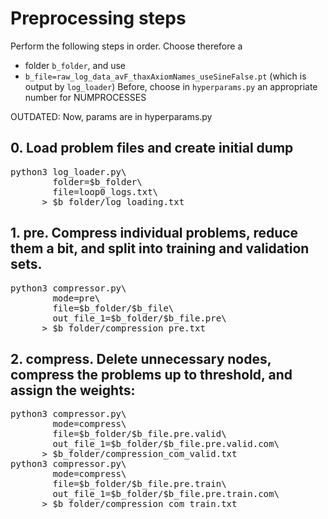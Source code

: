# Preprocessing steps
Perform the following steps in order. Choose therefore a
- folder `b_folder`, and use 
- `b_file=raw_log_data_avF_thaxAxiomNames_useSineFalse.pt` (which is output by `log_loader`)
Before, choose in `hyperparams.py` an appropriate number for NUMPROCESSES

OUTDATED: Now, params are in hyperparams.py

## 0. Load problem files and create initial dump
<pre>
python3 log_loader.py\
        folder=$b_folder\
        file=loop0_logs.txt\
      > $b_folder/log_loading.txt
</pre>
## 1. pre. Compress individual problems, reduce them a bit, and split into training and validation sets.
<pre>
python3 compressor.py\
        mode=pre\
        file=$b_folder/$b_file\
        out_file_1=$b_folder/$b_file.pre\
      > $b_folder/compression_pre.txt
</pre>
## 2. compress. Delete unnecessary nodes, compress the problems up to threshold, and assign the weights:
<pre>
python3 compressor.py\
        mode=compress\
        file=$b_folder/$b_file.pre.valid\
        out_file_1=$b_folder/$b_file.pre.valid.com\
      > $b_folder/compression_com_valid.txt
python3 compressor.py\
        mode=compress\
        file=$b_folder/$b_file.pre.train\
        out_file_1=$b_folder/$b_file.pre.train.com\
      > $b_folder/compression_com_train.txt
</pre>
